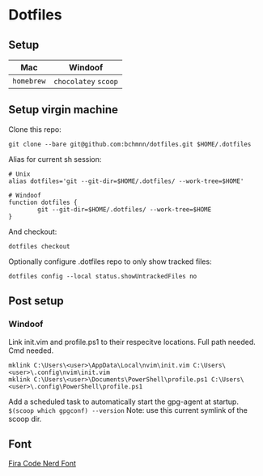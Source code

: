# Dotfiles

## Setup

|Mac|Windoof|
|-|-|
|`homebrew`|`chocolatey` `scoop`|

## Setup virgin machine

Clone this repo:
```console
git clone --bare git@github.com:bchmnn/dotfiles.git $HOME/.dotfiles
```

Alias for current sh session:
```console
# Unix
alias dotfiles='git --git-dir=$HOME/.dotfiles/ --work-tree=$HOME'

# Windoof
function dotfiles {
        git --git-dir=$HOME/.dotfiles/ --work-tree=$HOME
}
```

And checkout:
```console
dotfiles checkout
```

Optionally configure .dotfiles repo to only show tracked files:
```console
dotfiles config --local status.showUntrackedFiles no
```

## Post setup
### Windoof
Link init.vim and profile.ps1 to their respecitve locations. Full path needed. Cmd needed.
```console
mklink C:\Users\<user>\AppData\Local\nvim\init.vim C:\Users\<user>\.config\nvim\init.vim
mklink C:\Users\<user>\Documents\PowerShell\profile.ps1 C:\Users\<user>\.config\PowerShell\profile.ps1
```
Add a scheduled task to automatically start the gpg-agent
at startup.
`$(scoop which gpgconf) --version`
Note: use this current symlink of the scoop dir.

## Font
[Fira Code Nerd Font](https://github.com/ryanoasis/nerd-fonts/blob/master/patched-fonts/FiraCode/Regular/complete/Fira%20Code%20Regular%20Nerd%20Font%20Complete%20Mono%20Windows%20Compatible.ttf)
